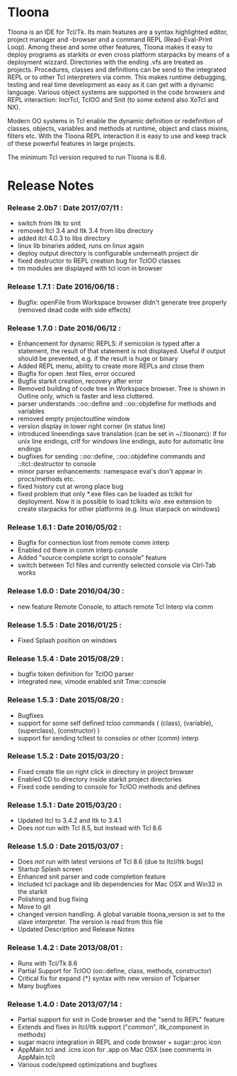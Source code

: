 # Tloona

Tloona is an IDE for Tcl/Tk. Its main features are a syntax highlighted editor, 
project manager and -browser and a command REPL (Read-Eval-Print Loop). Among 
these and some other features, Tloona makes it easy to deploy programs as starkits
or even cross platform starpacks by means of a deployment wizzard. Directories 
with the ending .vfs are treated as projects. Procedures, classes and definitions
can be send to the integrated REPL or to other Tcl interpreters via comm. This
makes runtime debugging, testing and real time development as easy as it can get 
with a dynamic language. Various object systems are supported in the code browsers
and REPL interaction: IncrTcl, TclOO and Snit (to some extend also XoTcl and NX).

Modern OO systems in Tcl enable the dynamic definition or redefinition of classes, 
objects, variables and methods at runtime, object and class mixins, filters etc. 
With the Tloona REPL interaction it is easy to use and keep track of these powerful 
features in large projects.

The minimum Tcl version required to run Tloona is 8.6.

# Release Notes

### Release 2.0b7 : Date 2017/07/11 :
  * switch from Itk to snit
  * removed Itcl 3.4 and Itk 3.4 from libs directory
  * added itcl 4.0.3 to libs directory
  * linux lib binaries added, runs on linux again
  * deploy output directory is configurable underneath project dir
  * fixed destructor to REPL creation bug for TclOO classes
  * tm modules are displayed with tcl icon in browser

### Release 1.7.1 : Date 2016/06/18 :
  *  Bugfix: openFile from Workspace browser didn't generate tree properly
     (removed dead code with side effects)

### Release 1.7.0 : Date 2016/06/12 :
  *  Enhancement for dynamic REPLS: if semicolon is typed after a statement, the
     result of that statement is not displayed. Useful if output should be prevented,
     e.g. if the result is huge or binary
  *  Added REPL menu, ability to create more REPLs and close them
  *  Bugfix for open .test files, error occured
  *  Bugfix starkit creation, recovery after error
  *  Removed building of code tree in Workspace browser. Tree is shown in Outline only,
     which is faster and less cluttered.
  *  parser understands ::oo::define and ::oo::objdefine for methods and variables
  *  removed empty projectoutline window
  *  version display in lower right corner (in status line)
  *  introduced lineendings save translation (can be set in ~/.tloonarc): lf for unix
     line endings, crlf for windows line endings, auto for automatic line endings
  *  bugfixes for sending ::oo::define, ::oo::objdefine commands and ::itcl::destructor 
     to console
  *  minor parser enhancements: namespace eval's don't appear in procs/methods etc.
  *  fixed history cut at wrong place bug
  *  fixed problem that only *.exe files can be loaded as tclkit for deployment. Now it 
     is possible to load tclkits w/o .exe extension to create starpacks for other 
     platforms (e.g. linux starpack on windows)

### Release 1.6.1 : Date 2016/05/02 :
  *  Bugfix for connection lost from remote comm interp
  *  Enabled cd there in comm interp console
  *  Added "source complete script to console" feature
  *  switch between Tcl files and currently selected console via Ctrl-Tab works

### Release 1.6.0 : Date 2016/04/30 :
  *  new feature Remote Console, to attach remote Tcl Interp via comm

### Release 1.5.5 : Date 2016/01/25 :
  *  Fixed Splash position on windows

### Release 1.5.4 : Date 2015/08/29 :
  *  bugfix token definition for TclOO parser
  *  integrated new, vimode enabled snit Tmw::console

### Release 1.5.3 : Date 2015/08/20 :
  *  Bugfixes
  *  support for some self defined tcloo commands ( (class), (variable), (superclass), (constructor) )
  *  support for sending tcltest to consoles or other (comm) interp

### Release 1.5.2 : Date 2015/03/20 :
  *  Fixed create file on right click in directory in project browser
  *  Enabled CD to directory inside starkit project directories
  *  Fixed code sending to console for TclOO methods and defines

### Release 1.5.1 : Date 2015/03/20 :
  *  Updated Itcl to 3.4.2 and Itk to 3.4.1
  *  Does _not_ run with Tcl 8.5, but instead with Tcl 8.6

### Release 1.5.0 : Date 2015/03/07 :
  *  Does _not_ run with latest versions of Tcl 8.6 (due to Itcl/Itk bugs)
  *  Startup Splash screen
  *  Enhanced snit parser and code completion feature
  *  Included tcl package and lib dependencies for Mac OSX and Win32 in the starkit
  *  Polishing and bug fixing
  *  Move to git
  *  changed version handling. A global variable tloona_version is set
     to the slave interpreter. The version is read from this file
  *  Updated Description and Release Notes

### Release 1.4.2 : Date 2013/08/01 : 
  *  Runs with Tcl/Tk 8.6
  *  Partial Support for TclOO (oo::define, class, methods, constructor)
  *  Critical fix for expand {*} syntax with new version of Tclparser
  *  Many bugfixes

### Release 1.4.0 : Date 2013/07/14 : 
  *  Partial support for snit in Code browser and the "send to REPL" feature
  *  Extends and fixes in Itcl/Itk support ("common", itk_component in methods)
  *  sugar macro integration in REPL and code browser + sugar::proc icon
  *  AppMain.tcl and .icns icon for .app on Mac OSX (see comments in AppMain.tcl)
  *  Various code/speed optimizations and bugfixes

